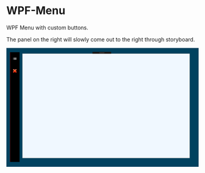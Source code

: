 # WPF-Menu

WPF Menu with custom buttons. 

The panel on the right will slowly come out to the right through storyboard. 

![My image](https://raw.githubusercontent.com/mhaliti/WPF-Menu/master/Capture.PNG)
